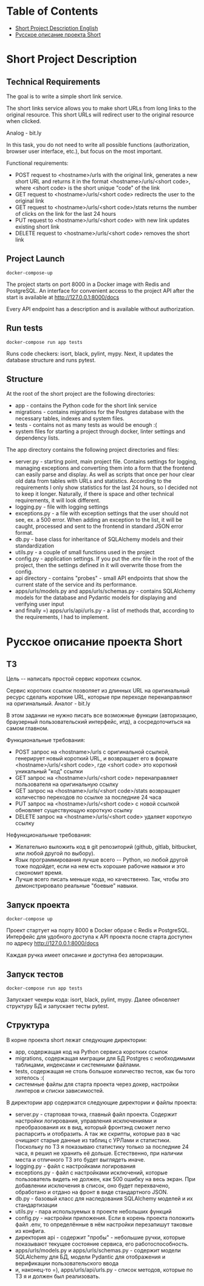 # Table of Contents
- [ Short Project Description English ](#descen)
- [ Русское описание проекта Short ](#descru)

<a name="descen"></a>
# Short Project Description

## Technical Requirements

The goal is to write a simple short link service.

The short links service allows you to make short URLs from long links to the original resource. This short URLs will redirect user to the original resource when clicked.

Analog - bit.ly

In this task, you do not need to write all possible functions (authorization, browser user interface, etc.), but focus on the most important.

Functional requirements:
- POST request to \<hostname>/urls with the original link, generates a new short URL and returns it in the format \<hostname>/urls/\<short code>, where \<short code> is the short unique "code" of the link
- GET request to \<hostname>/urls/\<short code> redirects the user to the original link
- GET request to \<hostname>/urls/\<short code>/stats returns the number of clicks on the link for the last 24 hours
- PUT request to \<hostname>/urls/\<short code> with new link updates existing short link
- DELETE request to \<hostname>/urls/\<short code> removes the short link

## Project Launch
    docker-compose-up

The project starts on port 8000 in a Docker image with Redis and PostgreSQL.
An interface for convenient access to the project API after the start is available at http://127.0.0.1:8000/docs

Every API endpoint has a description and is available without authorization.

## Run tests
    docker-compose run app tests

Runs code checkers: isort, black, pylint, mypy.
Next, it updates the database structure and runs pytest.

## Structure
At the root of the short project are the following directories:
- app - contains the Python code for the short link service
- migrations - contains migrations for the Postgres database with the necessary tables, indexes and system files.
- tests - contains not as many tests as would be enough :(
- system files for starting a project through docker, linter settings and dependency lists.

The app directory contains the following project directories and files:
- server.py - starting point, main project file. Contains settings for logging, managing exceptions and converting them into a form that the frontend can easily parse and display. As well as scripts that once per hour clear old data from tables with URLs and statistics. According to the requirements I only show statistics for the last 24 hours, so I decided not to keep it longer. Naturally, if there is space and other technical requirements, it will look different.
- logging.py - file with logging settings
- exceptions.py - a file with exception settings that the user should not see, ex. a 500 error. When adding an exception to the list, it will be caught, processed and sent to the frontend in standard JSON error format.
- db.py - base class for inheritance of SQLAlchemy models and their standardization
- utils.py - a couple of small functions used in the project
- config.py - application settings. If you put the .env file in the root of the project, then the settings defined in it will overwrite those from the config.
- api directory - contains "probes" - small API endpoints that show the current state of the service and its performance.
- apps/urls/models.py and apps/urls/schemas.py - contains SQLAlchemy models for the database and Pydantic models for displaying and verifying user input
- and finally =) apps/urls/api/urls.py - a list of methods that, according to the requirements, I had to implement.

<a name="descru"></a>
# Русское описание проекта Short

## ТЗ

Цель -- написать простой сервис коротких ссылок.

Сервис коротких ссылок позволяет из длинных URL на оригинальный ресурс
сделать короткие URL, которые при переходе перенаправляют на оригинальный.
Аналог - bit.ly

В этом задании не нужно писать все возможные функции (авторизацию, браузерный
пользовательский интерфейс, итд), а сосредоточиться на самом главном. 

Функциональные требования:
- POST запрос на \<hostname>/urls с оригинальной ссылкой, генерирует новый короткий URL, 
  и возвращает его в формате \<hostname>/urls/\<short code>, где \<short code> это короткий
  уникальный "код" ссылки
- GET запрос на \<hostname>/urls/\<short code> перенаправляет пользователя на оригинальную
  ссылку
- GET запрос на \<hostname>/urls/\<short code>/stats возвращает количество переходов по
  ссылке за последние 24 часа
- PUT запрос на \<hostname>/urls/\<short code> с новой ссылкой обновляет существующую
  короткую ссылку
- DELETE запрос на \<hostname>/urls/\<short code> удаляет короткую ссылку

Нефункциональные требования:
- Желательно выложить код в git репозиторий (github, gitlab, bitbucket, или любой другой
  по выбору).
- Язык программирования лучше всего -- Python, но любой другой тоже подойдет, если на нем есть
  хорошие рабочие навыки и это сэкономит время.
- Лучше всего писать меньше кода, но качественно. Так, чтобы это демонстрировало реальные
  "боевые" навыки.

## Запуск проекта
    docker-compose up

Проект стартует на порту 8000 в Docker образе с Redis и PostgreSQL.
Интерфейс для удобного доступа к API проекта после старта доступен по адресу http://127.0.0.1:8000/docs

Каждая ручка имеет описание и доступна без авторизации.

## Запуск тестов
    docker-compose run app tests

Запускает чекеры кода: isort, black, pylint, mypy.
Далее обновляет структуру БД и запускает тесты pytest.

## Структура
В корне проекта short лежат следующие директории:
- app, содержащая код на Python сервиса коротких ссылок
- migrations, содержащая миграции для БД Postgres с необходимыми таблицами, индексами и системными файлами.
- tests, содержащая не столь большое количество тестов, как бы того хотелось :(
- системные файлы для старта проекта через докер, настройки линтеров и списки зависимостей. 

В директории app содержатся следующие директории и файлы проекта:
- server.py - стартовая точка, главный файл проекта. Содержит настройки логирования, управления исключениями и преобразования их в вид, который фронтэнд сможет легко распарсить и отобразить. А так же скрипты, которые раз в час очищают старые данные из таблиц с УРЛами и статистики. Поскольку по ТЗ я показываю статистику только за последние 24 часа, я решил не хранить её дольше. Естественно, при наличии места и отличного ТЗ это будет выглядеть иначе.
- logging.py - файл с настройками логирования
- exceptions.py - файл с настройками исключений, которые пользователь видеть не должен, как 500 ошибку на весь экран. При добавлении исключения в список, оно будет перехвачено, обработано и отдано на фронт в виде стандартного JSON.
- db.py - базовый класс для наследования SQLAlchemy моделей и их стандартизации
- utils.py - пара используемых в проекте небольших функций
- config.py - настройки приложения. Если в корень проекта положить файл .env, то определённые в нём настройки перезапишут таковые из конфига.
- директория api - содержит "пробы" - небольшие ручки, которые показывают текущее состояние сервиса, его работоспособность.
- apps/urls/models.py и apps/urls/schemas.py - содержит модели SQLAlchemy для БД, модели Pydantic для отображения и верификации пользовательского ввода
- и, наконец-то =), apps/urls/api/urls.py - список методов, которые по ТЗ я и должен был реализовать.
